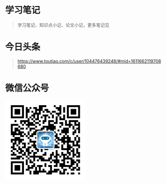 # 学习笔记
> 学习笔记、知识点小记、论文小记，更多笔记见
# 今日头条
> https://www.toutiao.com/c/user/104476439248/#mid=1611662119708680
# 微信公众号
![AIsearch.jpg](https://github.com/mulanshine/mulanshine/raw/master/assets/images/AIsearch.jpg )
